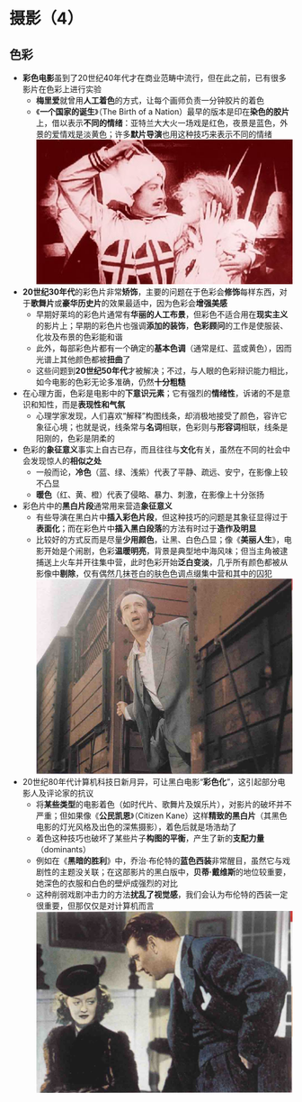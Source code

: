 # 摄影（4）
## 色彩
* **彩色电影**虽到了20世纪40年代才在商业范畴中流行，但在此之前，已有很多影片在色彩上进行实验
  * **梅里爱**就曾用**人工着色**的方式，让每个画师负责一分钟胶片的着色
  * 《**一个国家的诞生**》（The Birth of a Nation）最早的版本是印在**染色的胶片**上，借以表示**不同的情绪**：亚特兰大大火一场戏是红色，夜景是蓝色，外景的爱情戏是淡黄色；许多**默片导演**也用这种技巧来表示不同的情绪
![](images/一个国家的诞生.jpg)
* **20世纪30年代**的彩色片非常**矫饰**，主要的问题在于色彩会**修饰**每样东西，对于**歌舞片**或**豪华历史片**的效果最适中，因为色彩会**增强美感**
  * 早期好莱坞的彩色片通常有**华丽的人工布景**，但彩色不适合用在**现实主义**的影片上；早期的彩色片也强调**添加的装饰**，**色彩顾问**的工作是使服装、化妆及布景的色彩能和谐
  * 此外，每部彩色片都有一个确定的**基本色调**（通常是红、蓝或黄色），因而光谱上其他颜色都被**扭曲**了
  * 这些问题到**20世纪50年代**才被解决；不过，与人眼的色彩辩识能力相比，如今电影的色彩无论多准确，仍然**十分粗糙**
* 在心理方面，色彩是电影中的**下意识元素**；它有强烈的**情绪性**，诉诸的不是意识和知性，而是**表现性和气氛**
  * 心理学家发现，人们喜欢“解释”构图线条，却消极地接受了颜色，容许它象征心境；也就是说，线条常与**名词**相联，色彩则与**形容词**相联，线条是阳刚的，色彩是阴柔的
* 色彩的**象征意义**事实上自古已存，而且往往与**文化**有关，虽然在不同的社会中会发现惊人的**相似之处**
  * 一般而论，**冷色**（蓝、绿、浅紫）代表了平静、疏远、安宁，在影像上较不凸显
  * **暖色**（红、黄、橙）代表了侵略、暴力、刺激，在影像上十分张扬
* 彩色片中的**黑白片段**通常用来营造**象征意义**
  * 有些导演在黑白片中**插入彩色片段**，但这种技巧的问题是其象征显得过于**表面化**；而在彩色片中**插入黑白段落**的方法有时过于**造作及明显**
  * 比较好的方式反而是尽量**少用颜色**，让黑、白色凸显；像《**美丽人生**》，电影开始是个闹剧，色彩**温暖明亮**，背景是典型地中海风味；但当主角被逮捕送上火车并开往集中营，此时色彩开始**泛白变淡**，几乎所有颜色都被从影像中**剔除**，仅有偶然几抹苍白的肤色色调点缀集中营和其中的囚犯
![](images/美丽人生.png)
* 20世纪80年代计算机科技日新月异，可让黑白电影“**彩色化**”，这引起部分电影人及评论家的抗议
  * 将**某些类型**的电影着色（如时代片、歌舞片及娱乐片），对影片的破坏并不严重；但如果像《**公民凯恩**》（Citizen Kane）这样**精致的黑白片**（其黑色电影的灯光风格及出色的深焦摄影），着色后就是场浩劫了
  * 着色这种技巧也破坏了某些片子**构图的平衡**，产生了新的**支配力量**（dominants）
  * 例如在《**黑暗的胜利**》中，乔治·布伦特的**蓝色西装**非常醒目，虽然它与戏剧性的主题没关联；在这部影片的黑白版中，**贝蒂·戴维斯**的地位较重要，她深色的衣服和白色的壁炉成强烈的对比
  * 这种削弱戏剧冲击力的方法**扰乱了视觉感**，我们会认为布伦特的西装一定很重要，但那仅仅是对计算机而言
![](images/黑暗的胜利.png)